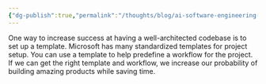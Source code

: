 ```yaml
---
{"dg-publish":true,"permalink":"/thoughts/blog/ai-software-engineering-template/","tags":["blogged","refactored","software-engineering"],"created":"2025-09-01T20:51:52.491+01:00","updated":"2025-09-01T20:58:38.730+01:00"}
---
```


One way to increase success at having a well-architected codebase is to set up a template. Microsoft has many standardized templates for project setup. You can use a template to help predefine a workflow for the project. If we can get the right template and workflow, we increase our probability of building amazing products while saving time. 